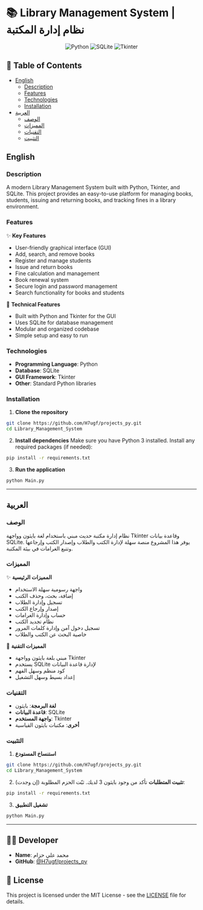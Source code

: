 # 📚 Library Management System | نظام إدارة المكتبة

<div align="center">

![Python](https://img.shields.io/badge/Python-3776AB?style=for-the-badge&logo=python&logoColor=white)
![SQLite](https://img.shields.io/badge/SQLite-003B57?style=for-the-badge&logo=sqlite&logoColor=white)
![Tkinter](https://img.shields.io/badge/Tkinter-FFCA28?style=for-the-badge&logo=python&logoColor=black)

</div>

## 📝 Table of Contents
- [English](#english)
  - [Description](#description)
  - [Features](#features)
  - [Technologies](#technologies)
  - [Installation](#installation)
- [العربية](#العربية)
  - [الوصف](#الوصف)
  - [المميزات](#المميزات)
  - [التقنيات](#التقنيات)
  - [التثبيت](#التثبيت)

## English

### Description
A modern Library Management System built with Python, Tkinter, and SQLite. This project provides an easy-to-use platform for managing books, students, issuing and returning books, and tracking fines in a library environment.

### Features
✨ **Key Features**
- User-friendly graphical interface (GUI)
- Add, search, and remove books
- Register and manage students
- Issue and return books
- Fine calculation and management
- Book renewal system
- Secure login and password management
- Search functionality for books and students

🚀 **Technical Features**
- Built with Python and Tkinter for the GUI
- Uses SQLite for database management
- Modular and organized codebase
- Simple setup and easy to run

### Technologies
- **Programming Language**: Python
- **Database**: SQLite
- **GUI Framework**: Tkinter
- **Other**: Standard Python libraries

### Installation
1. **Clone the repository**
```bash
git clone https://github.com/H7ugf/projects_py.git
cd Library_Management_System
```

2. **Install dependencies**
Make sure you have Python 3 installed. Install any required packages (if needed):
```bash
pip install -r requirements.txt
```

3. **Run the application**
```bash
python Main.py
```

---

## العربية

### الوصف
نظام إدارة مكتبة حديث مبني باستخدام لغة بايثون وواجهة Tkinter وقاعدة بيانات SQLite. يوفر هذا المشروع منصة سهلة لإدارة الكتب والطلاب وإصدار الكتب وإرجاعها وتتبع الغرامات في بيئة المكتبة.

### المميزات
✨ **المميزات الرئيسية**
- واجهة رسومية سهلة الاستخدام
- إضافة، بحث، وحذف الكتب
- تسجيل وإدارة الطلاب
- إصدار وإرجاع الكتب
- حساب وإدارة الغرامات
- نظام تجديد الكتب
- تسجيل دخول آمن وإدارة كلمات المرور
- خاصية البحث عن الكتب والطلاب

🚀 **المميزات التقنية**
- مبني بلغة بايثون وواجهة Tkinter
- يستخدم SQLite لإدارة قاعدة البيانات
- كود منظم وسهل الفهم
- إعداد بسيط وسهل التشغيل

### التقنيات
- **لغة البرمجة**: بايثون
- **قاعدة البيانات**: SQLite
- **واجهة المستخدم**: Tkinter
- **أخرى**: مكتبات بايثون القياسية

### التثبيت
1. **استنساخ المستودع**
```bash
git clone https://github.com/H7ugf/projects_py.git
cd Library_Management_System
```

2. **تثبيت المتطلبات**
تأكد من وجود بايثون 3 لديك. ثبّت الحزم المطلوبة (إن وجدت):
```bash
pip install -r requirements.txt
```

3. **تشغيل التطبيق**
```bash
python Main.py
```

---

## 👨‍💻 Developer
- **Name**: محمد علي حزام
- **GitHub**:  [@H7ugf/projects_py](https://github.com/H7ugf/projects_py.git)

## 📄 License
This project is licensed under the MIT License - see the [LICENSE](LICENSE) file for details. 